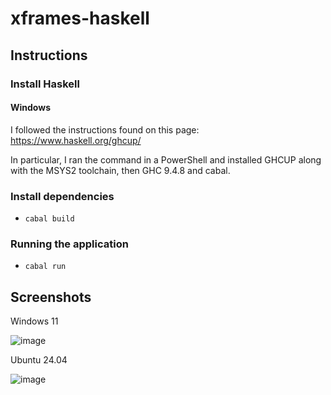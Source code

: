 # xframes-haskell

## Instructions

### Install Haskell

#### Windows

I followed the instructions found on this page: https://www.haskell.org/ghcup/

In particular, I ran the command in a PowerShell and installed GHCUP along with the MSYS2 toolchain, then GHC 9.4.8 and cabal.

### Install dependencies

- `cabal build`

### Running the application

- `cabal run`

## Screenshots

Windows 11

![image](https://github.com/user-attachments/assets/cf3f7951-05d6-4864-8bad-ae03ae561ee9)

Ubuntu 24.04

![image](https://github.com/user-attachments/assets/d3226209-5fae-4094-9f30-c714100bbaa5)
